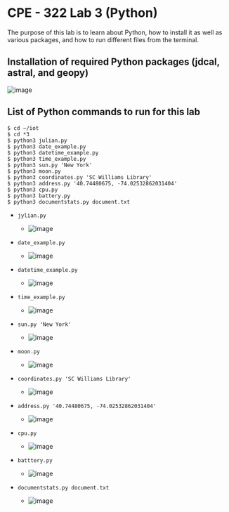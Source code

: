 # CPE - 322 Lab 3 (Python)
The purpose of this lab is to learn about Python, how to install it as well as various packages, and how to run different files from the terminal.

## Installation of required Python packages (jdcal, astral, and geopy)
![image](https://github.com/h-pyo/cpe-322/assets/89234087/53e21cdf-b63f-42e5-8e36-56b41fc9894e)

## List of Python commands to run for this lab
```
$ cd ~/iot
$ cd *3
$ python3 julian.py
$ python3 date_example.py
$ python3 datetime_example.py
$ python3 time_example.py
$ python3 sun.py 'New York'
$ python3 moon.py
$ python3 coordinates.py 'SC Williams Library'
$ python3 address.py '40.74480675, -74.02532862031404'
$ python3 cpu.py
$ python3 battery.py
$ python3 documentstats.py document.txt
```

- `jylian.py`
  - ![image](https://github.com/h-pyo/cpe-322/assets/89234087/fbdc3741-6c6c-4be0-a830-8b3d2c2e2a4e)
    
- `date_example.py`
  - ![image](https://github.com/h-pyo/cpe-322/assets/89234087/b818168a-95b0-44f3-9731-1657ee227043)

- `datetime_example.py`
  - ![image](https://github.com/h-pyo/cpe-322/assets/89234087/6ab1cbe1-0c3c-44ee-8ee4-32c4204d3278)

- `time_example.py`
  - ![image](https://github.com/h-pyo/cpe-322/assets/89234087/512869f3-9273-4760-b6bc-b7727ae462c6)

- `sun.py 'New York'`
  - ![image](https://github.com/h-pyo/cpe-322/assets/89234087/3933377f-a8e4-4d67-af65-bf7353c92ef0)

- `moon.py`
  - ![image](https://github.com/h-pyo/cpe-322/assets/89234087/d795ebb3-edf9-4033-a592-0494591e8d75)

- `coordinates.py 'SC Williams Library'`
  - ![image](https://github.com/h-pyo/cpe-322/assets/89234087/86254c0d-0052-4c62-bcff-efd4af4cbf59)

- `address.py '40.74480675, -74.02532862031404'`
  - ![image](https://github.com/h-pyo/cpe-322/assets/89234087/cdd2a15f-37bf-4175-aa97-ea6be5cfce58)

- `cpu.py`
  - ![image](https://github.com/h-pyo/cpe-322/assets/89234087/239063b5-1a00-49ef-be8f-7c26c6fbab33)

- `batttery.py`
  - ![image](https://github.com/h-pyo/cpe-322/assets/89234087/c07b55ca-d1b7-4426-ae42-44d9ca468c35)

- `documentstats.py document.txt`
  - ![image](https://github.com/h-pyo/cpe-322/assets/89234087/80314298-8b9f-42f2-a8df-b9aab900dbf6)

